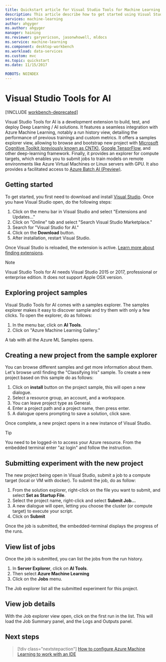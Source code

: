 ```yaml
---
title: Quickstart article for Visual Studio Tools for Machine Learning on Azure | Microsoft Docs
description: This article describe how to get started using Visual Studio Tools for Machine Learning, from creating an experiment, training a model, and operationalizing a web-service.
services: machine-learning
author: ahgyger
ms.author: ahgyger
manager: haining
ms.reviewer: garyericson, jasonwhowell, mldocs
ms.service: machine-learning
ms.component: desktop-workbench
ms.workload: data-services
ms.custom: mvc
ms.topic: quickstart
ms.date: 11/15/2017

ROBOTS: NOINDEX
---
```



# Visual Studio Tools for AI

[!INCLUDE [workbench-deprecated](../../../includes/aml-deprecating-preview-2017.md)]

Visual Studio Tools for AI is a development extension to build, test, and deploy Deep Learning / AI solutions. It features a seamless integration with Azure Machine Learning, notably a run history view, detailing the performance of previous trainings and custom metrics. It offers a samples explorer view, allowing to browse and bootstrap new project with  [Microsoft Cognitive Toolkit (previously known as CNTK)](http://www.microsoft.com/en-us/cognitive-toolkit), [Google TensorFlow](https://www.tensorflow.org), and other deep-learning framework. Finally, it provides an explorer for compute targets, which enables you to submit jobs to train models on remote environments like Azure Virtual Machines or Linux servers with GPU. It also provides a facilitated access to [Azure Batch AI (Preview)](https://docs.microsoft.com/azure/batch-ai/).
 
## Getting started 
To get started, you first need to download and install [Visual Studio](https://www.visualstudio.com/downloads/). Once you have Visual Studio open, do the following steps:
1. Click on the menu bar in Visual Studio and select "Extensions and Updates..."
2. Click on "Online" tab and select "Search Visual Studio Marketplace."
3. Search for "Visual Studio for AI." 
3. Click on the **Download** button. 
4. After installation, restart Visual Studio. 

Once Visual Studio is reloaded, the extension is active. [Learn more about finding extensions](hhttps://docs.microsoft.com/visualstudio/ide/finding-and-using-visual-studio-extensions).

> [!NOTE]
> Visual Studio Tools for AI needs Visual Studio 2015 or 2017, professional or enterprise edition. It does not support Apple OSX version. 


## Exploring project samples
Visual Studio Tools for AI comes with a samples explorer. The samples explorer makes it easy to discover sample and try them with only a few clicks. 
To open the explorer, do as follows:   
1. In the menu bar, click on **AI Tools**.
2. Click on "Azure Machine Learning Gallery."

A tab with all the Azure ML Samples opens.

## Creating a new project from the sample explorer 
You can browse different samples and get more information about them. Let's browse until finding the "Classifying Iris" sample. 
To create a new project based on this sample do as follows:
1. Click on **install** button on the project sample, this will open a new dialogue. 
2. Select a resource group, an account, and a workspace.
3. You can leave project type as General.
4. Enter a project path and a project name, then press enter. 
5. A dialogue opens prompting to save a solution, click save. 

Once complete, a new project opens in a new instance of Visual Studio. 

> [!TIP]
> You need to be logged-in to access your Azure resource. From the embedded terminal enter "az login" and follow the instruction. 

## Submitting experiment with the new project
The new project being open in Visual Studio, submit a job to a compute target (local or VM with docker).
To submit the job, do as follow: 
1. From the solution explorer, right-click on the file you want to submit, and select **Set as Startup File**.
2. Select the project name, right-click and select **Submit Job...**
3. A new dialogue will open, letting you choose the cluster (or compute target) to execute your script.
4. Click on **Submit**

Once the job is submitted, the embedded-terminal displays the progress of the runs.

## View list of jobs
Once the job is submitted, you can list the jobs from the run history.
1. In **Server Explorer**, click on **AI Tools**.
2. Then select **Azure Machine Learning**
3. Click on the **Jobs** menu.

The Job explorer list all the submitted experiment for this project. 

## View job details
With the Job explorer view open, click on the first run in the list.
This will load the Job Summary panel, and the Logs and Outputs panel.

## Next steps
> [!div class="nextstepaction"]
> [How to configure Azure Machine Learning to work with an IDE](./how-to-configure-your-IDE.md)
